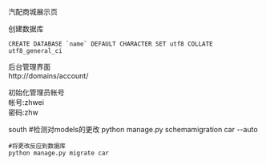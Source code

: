 汽配商城展示页

创建数据库

    CREATE DATABASE `name` DEFAULT CHARACTER SET utf8 COLLATE utf8_general_ci

后台管理界面  
http://domains/account/

初始化管理员帐号  
帐号:zhwei    
密码:zhw  


south
    #检测对models的更改
    python manage.py schemamigration car --auto

    #将更改反应到数据库
    python manage.py migrate car
